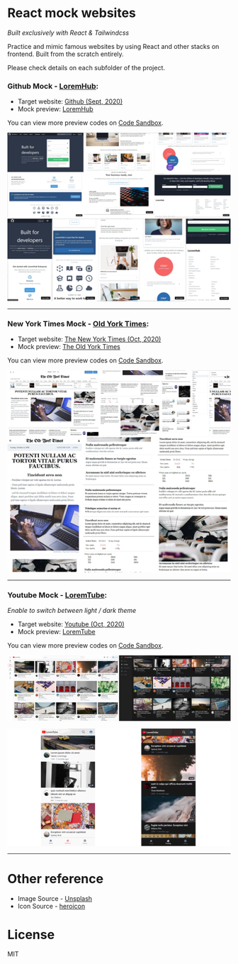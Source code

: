 # React mock websites

_Built exclusively with React & Tailwindcss_

Practice and mimic famous websites by using React and other stacks on frontend. Built from the scratch entirely.

Please check details on each subfolder of the project.

### Github Mock - [LoremHub](github-mock):

- Target website: [Github (Sept, 2020)](https://github.com/)
- Mock preview: [LoremHub](https://6v68q.csb.app/)

You can view more preview codes on
[Code Sandbox](https://codesandbox.io/s/github-mock-6v68q).

![](./screenshots/github-mock/desktop.jpg)
![](./screenshots/github-mock/mobile-narrow.jpg)

---

### New York Times Mock - [Old York Times](./nytimes-mock):

- Target website: [The New York Times (Oct, 2020)](https://www.nytimes.com/)
- Mock preview: [The Old York Times](https://ejh0y.csb.app/)

You can view more preview codes on
[Code Sandbox](https://codesandbox.io/s/nytimes-mock-ejh0y).

![](./screenshots/nytimes-mock/desktop-lg.jpg)
![](./screenshots/nytimes-mock/mobile.jpg)

---

### Youtube Mock - [LoremTube](./youtube-mock):

_Enable to switch between light / dark theme_

- Target website: [Youtube (Oct, 2020)](https://www.youtube.com/)
- Mock preview: [LoremTube](https://3l21h.csb.app/)

You can view more preview codes on
[Code Sandbox](https://codesandbox.io/s/youtube-mock-3l21h).

![](./screenshots/youtube-mock/desktop-lg.jpg)

![](./screenshots/youtube-mock/mobile.png)

---

# Other reference

- Image Source - [Unsplash](https://unsplash.com/)
- Icon Source - [heroicon](https://heroicon.com/)

# License

MIT
